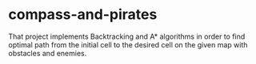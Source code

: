 # compass-and-pirates

That project implements Backtracking and A* algorithms in order to find optimal path from the initial cell to the desired cell on the given map with obstacles and enemies. 
